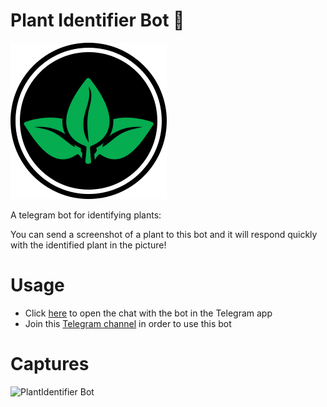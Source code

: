 # Plant Identifier Bot 🌵
<img src="plant.png" alt="logo" width="250px" height="250px"/>

A telegram bot for identifying plants:

You can send a screenshot of a plant to this bot and it will respond quickly with the identified plant in the picture! 

# Usage
* Click [here](https://t.me/plantIdentifyBot) to open the chat with the bot in the Telegram app
* Join this [Telegram channel](https://t.me/botsbyamit) in order to use this bot

# Captures
<img src="captures.png" alt="PlantIdentifier Bot"/>

